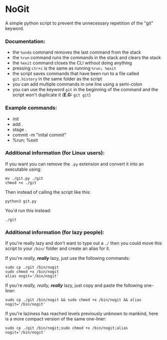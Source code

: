 # NoGit
A simple python script to prevent the unnecessary repetition of the "git" keyword.


### Documentation:

  * the `%undo` command removes the last command from the stack
  * the `%run` command runs the commands in the stack and clears the stack
  * the `%exit` command closes the CLI without doing anything
  * pressing `ctr+c` is the same as running `%run; %exit`
  * the script saves commands that have been run to a file called `git.history` in the same folder as the script
  * you can add multiple commands in one line using a semi-colon
  * you can use the keyword `git` in the beginning of the command and the script won't duplicate it (**E.G:** `git git`)

### Example commands:

  * init
  * add .
  * stage .
  * commit -m "inital commit"
  * %run; %exit

### Additional information (for Linux users):

If you want you can remove the `.py` extension and convert it into an executable using:

    mv ./git.py ./git
    chmod +x ./git

Then instead of calling the script like this:

    python3 git.py

You'd run this instead:

    ./git

### Additional information (for lazy people):

If you're really lazy and don't want to type out a `./` then you could move this script to your `/bin/` folder and create an alias for it.

If you're *really, __really__* lazy, just use the following commands:

    sudo cp ./git /bin/nogit
    sudo chmod +x /bin/nogit
    alias nogit='/bin/nogit'

If you're *really, really, __really__* lazy, just copy and paste the following one-liner:

    sudo cp ./git /bin/nogit && sudo chmod +x /bin/nogit && alias nogit='/bin/nogit'

If you're laziness has reached levels previously unknown to mankind, here is a more compact version of the same one-liner:

    sudo cp ./git /bin/nogit;sudo chmod +x /bin/nogit;alias nogit='/bin/nogit'
